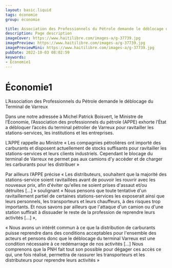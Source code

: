```yaml
---
layout: basic.liquid
tags: économie
group: économie

title: Association des Professionnels du Pétrole demande le déblocage du Terminal de Varreux
description: Page description
imageCover: https://www.haitilibre.com/images-a/g-37739.jpg
imagePreview: https://www.haitilibre.com/images-a/g-37739.jpg
imagePreviewMini: https://www.haitilibre.com/images-a/g-37739.jpg
pubDate: 2022-10-03 08:02:59
keywords:
- Économie1
---
```


# Économie1

 L’Association des Professionnels du Pétrole demande le déblocage du Terminal de Varreux

 Dans une notre adressée à Michel Patrick Boisvert, le Ministre de l’Économie, l’Association des professionnels du pétrole (APPE) exhorte l’État a débloquer l’accès du terminal pétrolier de Varreux pour ravitailler les stations-services, les institutions et les entreprises.

L’APPE rappelle au Ministre « Les compagnies pétrolières ont importé des carburants et disposent actuellement de stocks suffisants pour ravitailler les stations-services et leurs clients industriels. Cependant le blocage du terminal de Varreux ne permet pas aux camions d'y accéder et de charger les carburants pour les distribuer »

Par ailleurs l’APPE précise « Les distributeurs, souhaitent que la majorité des stations-service soient ravitaillées avant de pouvoir les rouvrir avec les nouveaux prix, afin d'éviter qu'elles ne soient prises d'assaut et/ou détruites […] » soulignant « Nous pensons que toute tentative d'un ravitaillement partiel de certaines stations-services les exposerait ainsi que leurs personnels, les transporteurs et leurs chauffeurs, à des risques trop importants. Et nous savons par ailleurs que l'attaque d'un camion ou d'une station suffirait à dissuader le reste de la profession de reprendre leurs activités […] »,

« Nous avons un intérêt commun à ce que la distribution de carburants puisse reprendre dans des conditions acceptables pour l'ensemble des acteurs et pensons donc que le déblocage du terminal Varreux est une condition nécessaire à ce redémarrage de nos activités […] Nous comprenons que la PNH fait tout son possible pour dégager ces accès ce qui, une fois réalisé, permettra de rassurer les transporteurs et les distributeurs pour reprendre leurs activités »